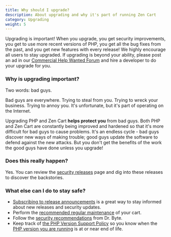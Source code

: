 ```yaml
---
title: Why should I upgrade? 
description: About upgrading and why it's part of running Zen Cart 
category: Upgrading
weight: 5
---
```


Upgrading is important!  When you upgrade, you get security improvements, you 
get to use more recent versions of PHP, you get all the bug fixes from the past, and you get new features with every release!  We highly encourage all users to stay upgraded.  If upgrading is beyond your ability, please post an ad in our
[Commercial Help Wanted Forum](https://www.zen-cart.com/forumdisplay.php?138-Commercial-Help-Wanted) and hire a developer to do your upgrade for you. 

### Why is upgrading important? 

Two words: bad guys. 

Bad guys are everywhere.  Trying to steal from you.  Trying to wreck your business.  Trying to annoy you.  It's unfortunate, but it's part of operating on the Internet. 

Upgrading PHP and Zen Cart **helps protect you** from bad guys. Both PHP and Zen Cart are constantly being improved and hardened so that it's more difficult for bad guys to cause problems.  It's an endless cycle - bad guys discover new ways of making trouble; good guys update the software to defend against the new attacks.  But you don't get the benefits of the work the good guys have done unless you upgrade! 

### Does this really happen? 

Yes.  You can review the [security releases](/user/about_us/security_releases/) page and dig into these releases to discover the backstories. 

### What else can I do to stay safe? 

- [Subscribing to release announcements](/user/about_us/announcements) is a great way to stay informed about new releases and security updates. 
- Perform the [recommended regular maintenance](/user/running/regular_maintenance/) of your cart. 
- Follow the [security recommendations](/user/security/security_recommendations/) from Dr. Byte. 
- Keep track of [the PHP Version Support Policy](https://www.php.net/supported-versions.php) so you know when the [PHP version you are running](/user/admin_pages/admin_version/) is at or near end of life.

